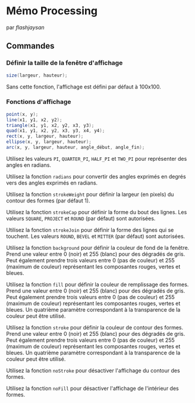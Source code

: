 # Mémo Processing

par *flashjaysan*

## Commandes

### Définir la taille de la fenêtre d'affichage

```java
size(largeur, hauteur);
```

Sans cette fonction, l'affichage est défini par défaut à 100x100.

### Fonctions d'affichage

```java
point(x, y);
line(x1, y1, x2, y2);
triangle(x1, y1, x2, y2, x3, y3);
quad(x1, y1, x2, y2, x3, y3, x4, y4);
rect(x, y, largeur, hauteur);
ellipse(x, y, largeur, hauteur);
arc(x, y, largeur, hauteur, angle_début, angle_fin);

```

Utilisez les valeurs `PI`, `QUARTER_PI`, `HALF_PI` et `TWO_PI` pour représenter des angles en radians.

Utilisez la fonction `radians` pour convertir des angles exprimés en degrés vers des angles exprimés en radians.

Utilisez la fonction `strokeWeight` pour définir la largeur (en pixels) du contour des formes (par défaut 1).

Utilisez la fonction `strokeCap` pour définir la forme du bout des lignes. Les valeurs `SQUARE`, `PROJECT` et `ROUND` (par défaut) sont autorisées.

Utilisez la fonction `strokeJoin` pour définir la forme des lignes qui se touchent. Les valeurs `ROUND`, `BEVEL` et `MITTER` (par défaut) sont autorisées.

Utilisez la fonction `background` pour définir la couleur de fond de la fenêtre. Prend une valeur entre 0 (noir) et 255 (blanc) pour des dégradés de gris. Peut également prendre trois valeurs entre 0 (pas de couleur) et 255 (maximum de couleur) représentant les composantes rouges, vertes et bleues.

Utilisez la fonction `fill` pour définir la couleur de remplissage des formes. Prend une valeur entre 0 (noir) et 255 (blanc) pour des dégradés de gris. Peut également prendre trois valeurs entre 0 (pas de couleur) et 255 (maximum de couleur) représentant les composantes rouges, vertes et bleues. Un quatrième paramètre correspondant à la transparence de la couleur peut être utilisé.

Utilisez la fonction `stroke` pour définir la couleur de contour des formes. Prend une valeur entre 0 (noir) et 255 (blanc) pour des dégradés de gris. Peut également prendre trois valeurs entre 0 (pas de couleur) et 255 (maximum de couleur) représentant les composantes rouges, vertes et bleues. Un quatrième paramètre correspondant à la transparence de la couleur peut être utilisé.

Utilisez la fonction `noStroke` pour désactiver l'affichage du contour des formes.

Utilisez la fonction `noFill` pour désactiver l'affichage de l'intérieur des formes.

